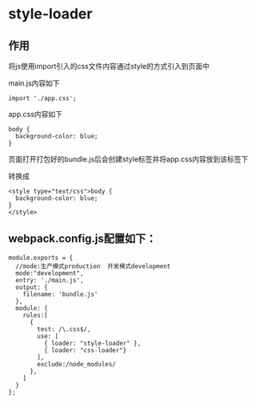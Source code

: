 # style-loader

## 作用
将js使用import引入的css文件内容通过style的方式引入到页面中

main.js内容如下
```
import './app.css';
```

app.css内容如下
```
body {
  background-color: blue;
}

```

页面打开打包好的bundle.js后会创建style标签并将app.css内容放到该标签下  


转换成
```
<style type="text/css">body {
  background-color: blue;
}
</style>
```

## webpack.config.js配置如下：
```
module.exports = {
  //mode:生产模式production  开发模式development
  mode:"development", 
  entry: './main.js',
  output: {
    filename: 'bundle.js'
  },
  module: {
    rules:[
      {
        test: /\.css$/,
        use: [
          { loader: "style-loader" },
          { loader: "css-loader"}
        ],
        exclude:/node_modules/
      },
    ]
  }
};

```

